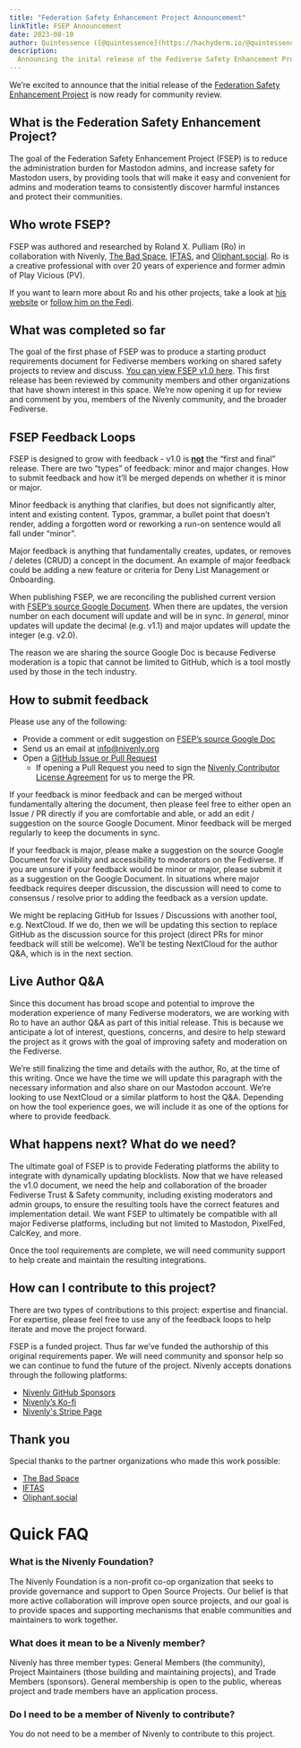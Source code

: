 ```yaml
---
title: "Federation Safety Enhancement Project Announcement"
linkTitle: FSEP Announcement 
date: 2023-08-10
author: Quintessence ([@quintessence](https://hachyderm.io/@quintessence))
description:
  Announcing the inital release of the Fediverse Safety Enhancement Project
---
```


We’re excited to announce that the initial release of the [Federation Safety Enhancement Project](/docs/papers/fsep) is now ready for community review.

## What is the Federation Safety Enhancement Project?

The goal of the Federation Safety Enhancement Project (FSEP) is to reduce the administration burden for Mastodon admins, and increase safety for Mastodon users, by providing tools that will make it easy and convenient for admins and moderation teams to consistently discover harmful instances and protect their communities. 

## Who wrote FSEP?

FSEP was authored and researched by Roland X. Pulliam (Ro) in collaboration with Nivenly, [The Bad Space](https://thebad.space/), [IFTAS](https://about.iftas.org/), and [Oliphant.social](https://oliphant.social/). Ro is a creative professional with over 20 years of experience and former admin of Play Vicious (PV).

If you want to learn more about Ro and his other projects, take a look at [his website](https://roiskinda.cool) or [follow him on the Fedi](https://ubiqueros.com/@Are0h).


## What was completed so far

The goal of the first phase of FSEP was to produce a starting product requirements document for Fediverse members working on shared safety projects to review and discuss. [You can view FSEP v1.0 here](/docs/papers/fsep). This first release has been reviewed by community members and other organizations that have shown interest in this space. We’re now opening it up for review and comment by you, members of the Nivenly community, and the broader Fediverse.


## FSEP Feedback Loops

FSEP is designed to grow with feedback - v1.0 is **<span style="text-decoration:underline;">not</span>** the “first and final” release. There are two “types” of feedback: minor and major changes. How to submit feedback and how it’ll be merged depends on whether it is minor or major.

Minor feedback is anything that clarifies, but does not significantly alter, intent and existing content. Typos, grammar, a bullet point that doesn’t render, adding a forgotten word or reworking a run-on sentence would all fall under “minor”.

Major feedback is anything that fundamentally creates, updates, or removes / deletes (CRUD) a concept in the document. An example of major feedback could be adding a new feature or criteria for Deny List Management or Onboarding.

When publishing FSEP, we are reconciling the published current version with [FSEP’s source Google Document](https://docs.google.com/document/d/17YmAvRbk_wf6RhWhFbRya9SvUMpoY2s4ZRnt9bqLtwA/edit). When there are updates, the version number on each document will update and will be in sync. _In general_, minor updates will update the decimal (e.g. v1.1) and major updates will update the integer (e.g. v2.0).

The reason we are sharing the source Google Doc is because Fediverse moderation is a topic that cannot be limited to GitHub, which is a tool mostly used by those in the tech industry.

## How to submit feedback

Please use any of the following:

* Provide a comment or edit suggestion on [FSEP’s source Google Doc](https://docs.google.com/document/d/17YmAvRbk_wf6RhWhFbRya9SvUMpoY2s4ZRnt9bqLtwA/edit)
* Send us an email at [info@nivenly.org](mailto:info@nivenly.org)
* Open a [GitHub Issue or Pull Request](https://github.com/nivenly/website)
    * If opening a Pull Request you need to sign the [Nivenly Contributor License Agreement](https://cla.nivenly.org) for us to merge the PR.

If your feedback is minor feedback and can be merged without fundamentally altering the document, then please feel free to either open an Issue / PR directly if you are comfortable and able, or add an edit / suggestion on the source Google Document. Minor feedback will be merged regularly to keep the documents in sync.

If your feedback is major, please make a suggestion on the source Google Document for visibility and accessibility to moderators on the Fediverse. If you are unsure if your feedback would be minor or major, please submit it as a suggestion on the Google Document. In situations where major feedback requires deeper discussion, the discussion will need to come to consensus / resolve prior to adding the feedback as a version update.

We might be replacing GitHub for Issues / Discussions with another tool, e.g. NextCloud. If we do, then we will be updating this section to replace GitHub as the discussion source for this project (direct PRs for minor feedback will still be welcome). We’ll be testing NextCloud for the author Q&A, which is in the next section.

## Live Author Q&A

Since this document has broad scope and potential to improve the moderation experience of many Fediverse moderators, we are working with Ro to have an author Q&A as part of this initial release. This is because we anticipate a lot of interest, questions, concerns, and desire to help steward the project as it grows with the goal of improving safety and moderation on the Fediverse.

We’re still finalizing the time and details with the author, Ro, at the time of this writing. Once we have the time we will update this paragraph with the necessary information and also share on our Mastodon account. We’re looking to use NextCloud or a similar platform to host the Q&A. Depending on how the tool experience goes, we will include it as one of the options for where to provide feedback.

## What happens next? What do we need?

The ultimate goal of FSEP is to provide Federating platforms the ability to integrate with dynamically updating blocklists. Now that we have released the v1.0 document, we need the help and collaboration of the broader Fediverse Trust & Safety community, including existing moderators and admin groups, to ensure the resulting tools have the correct features and implementation detail. We want FSEP to ultimately be compatible with all major Fediverse platforms, including but not limited to Mastodon, PixelFed, CalcKey, and more.

Once the tool requirements are complete, we will need community support to help create and maintain the resulting integrations.

## How can I contribute to this project?

There are two types of contributions to this project: expertise and financial. For expertise, please feel free to use any of the feedback loops to help iterate and move the project forward.

FSEP is a funded project. Thus far we’ve funded the authorship of this original requirements paper. We will need community and sponsor help so we can continue to fund the future of the project. Nivenly accepts donations through the following platforms:

* [Nivenly GitHub Sponsors](https://github.com/sponsors/nivenly)
* [Nivenly’s Ko-fi](https://ko-fi.com/nivenly)
* [Nivenly's Stripe Page](https://donate.stripe.com/3cs8Apb7R6eK3a83cd)

## Thank you

Special thanks to the partner organizations who made this work possible:

* [The Bad Space](https://thebad.space/)
* [IFTAS](https://about.iftas.org/)
* [Oliphant.social](https://oliphant.social/)


# Quick FAQ


### What is the Nivenly Foundation?

The Nivenly Foundation is a non-profit co-op organization that seeks to provide governance and support to Open Source Projects. Our belief is that more active collaboration will improve open source projects, and our goal is to provide spaces and supporting mechanisms that enable communities and maintainers to work together.


### What does it mean to be a Nivenly member?

Nivenly has three member types: General Members (the community), Project Maintainers (those building and maintaining projects), and Trade Members (sponsors). General membership is open to the public, whereas project and trade members have an application process.


### Do I need to be a member of Nivenly to contribute?

You do not need to be a member of Nivenly to contribute to this project.
